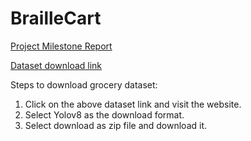 # BrailleCart
[Project Milestone Report](https://github.com/PrithviElancherran/BrailleCart/blob/main/DL%20Project%20Milestone.pdf)

[Dataset download link](https://universe.roboflow.com/new-workspace-wfzw3/grocery-dataset-q9fj2/dataset/5)

Steps to download grocery dataset:
1. Click on the above dataset link and visit the website.
2. Select Yolov8 as the download format.
3. Select download as zip file and download it.
